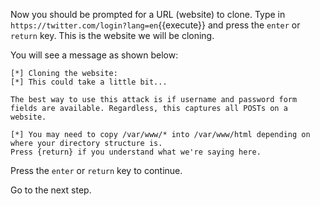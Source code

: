 Now you should be prompted for a URL (website) to clone. Type in `https://twitter.com/login?lang=en`{{execute}} and press the `enter` or `return` key. This is the website we will be cloning.  

You will see a message as shown below:
```
[*] Cloning the website:
[*] This could take a little bit...

The best way to use this attack is if username and password form fields are available. Regardless, this captures all POSTs on a website.

[*] You may need to copy /var/www/* into /var/www/html depending on where your directory structure is.
Press {return} if you understand what we're saying here.
```   

Press the `enter` or `return` key to continue.  

Go to the next step.  
